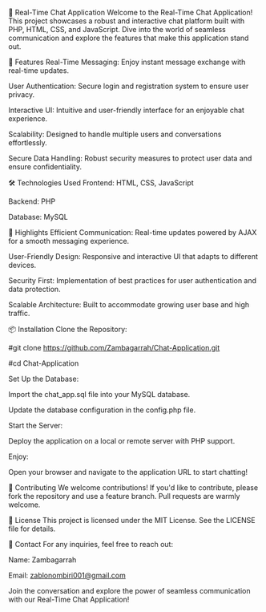 💬 Real-Time Chat Application
Welcome to the Real-Time Chat Application! This project showcases a robust and interactive chat platform built with PHP, HTML, CSS, and JavaScript. Dive into the world of seamless communication and explore the features that make this application stand out.

🚀 Features
Real-Time Messaging: Enjoy instant message exchange with real-time updates.

User Authentication: Secure login and registration system to ensure user privacy.

Interactive UI: Intuitive and user-friendly interface for an enjoyable chat experience.

Scalability: Designed to handle multiple users and conversations effortlessly.

Secure Data Handling: Robust security measures to protect user data and ensure confidentiality.

🛠️ Technologies Used
Frontend: HTML, CSS, JavaScript

Backend: PHP

Database: MySQL

🌟 Highlights
Efficient Communication: Real-time updates powered by AJAX for a smooth messaging experience.

User-Friendly Design: Responsive and interactive UI that adapts to different devices.

Security First: Implementation of best practices for user authentication and data protection.

Scalable Architecture: Built to accommodate growing user base and high traffic.

📦 Installation
Clone the Repository:


#git clone https://github.com/Zambagarrah/Chat-Application.git

#cd Chat-Application

Set Up the Database:

Import the chat_app.sql file into your MySQL database.

Update the database configuration in the config.php file.

Start the Server:

Deploy the application on a local or remote server with PHP support.

Enjoy:

Open your browser and navigate to the application URL to start chatting!

🤝 Contributing
We welcome contributions! If you'd like to contribute, please fork the repository and use a feature branch. Pull requests are warmly welcome.

📄 License
This project is licensed under the MIT License. See the LICENSE file for details.

📧 Contact
For any inquiries, feel free to reach out:

Name: Zambagarrah

Email: zablonombiri001@gmail.com

Join the conversation and explore the power of seamless communication with our Real-Time Chat Application!
